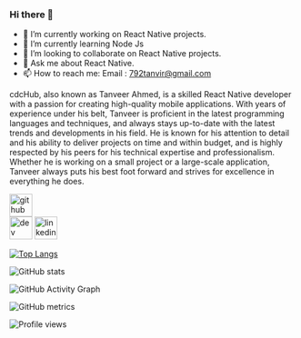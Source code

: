 ### Hi there 👋

<!--
**cdcHub/cdcHub** is a ✨ _special_ ✨ repository because its `README.md` (this file) appears on your GitHub profile.

Skills: REACT / React Native / JS / TYPESCRIPT
Here are some ideas to get you started:
- 🤔 I’m looking for help with ...
- 😄 Pronouns: ...
- ⚡ Fun fact: ...
-->
- 🔭 I’m currently working on React Native projects.
- 🌱 I’m currently learning Node Js
- 👯 I’m looking to collaborate on React Native projects.
- 💬 Ask me about React Native.
- 📫 How to reach me: Email : 792tanvir@gmail.com


cdcHub, also known as Tanveer Ahmed, is a skilled React Native developer with a passion for creating high-quality mobile applications. With years of experience under his belt, Tanveer is proficient in the latest programming languages and techniques, and always stays up-to-date with the latest trends and developments in his field. He is known for his attention to detail and his ability to deliver projects on time and within budget, and is highly respected by his peers for his technical expertise and professionalism. Whether he is working on a small project or a large-scale application, Tanveer always puts his best foot forward and strives for excellence in everything he does.


[<img src='https://cdn.jsdelivr.net/npm/simple-icons@3.0.1/icons/github.svg' alt='github' height='40'>](https://github.com/cdcHub)  
[<img src='https://cdn.jsdelivr.net/npm/simple-icons@3.0.1/icons/dev-dot-to.svg' alt='dev' height='40'>](https://dev.to/https://dev.to/cdcHub) 
[<img src='https://cdn.jsdelivr.net/npm/simple-icons@3.0.1/icons/linkedin.svg' alt='linkedin' height='40'>](https://www.linkedin.com/in/https://www.linkedin.com/in/tanveer-cdcHub/)

[![Top Langs](https://github-readme-stats.vercel.app/api/top-langs/?username=cdcHub)](https://github.com/anuraghazra/github-readme-stats)

![GitHub stats](https://github-readme-stats.vercel.app/api?username=cdcHub&show_icons=true&count_private=true)  

![GitHub Activity Graph](https://activity-graph.herokuapp.com/graph?username=cdcHub)  

![GitHub metrics](https://metrics.lecoq.io/cdcHub)  

![Profile views](https://gpvc.arturio.dev/cdcHub)
